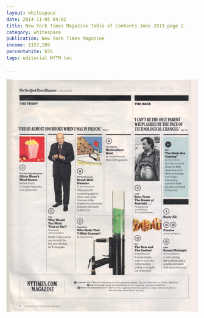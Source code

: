 ```yaml
---
layout: whitespace
date: 2014-11-05 04:02
title: New York Times Magazine Table of Contents June 2013 page 2
category: whitespace
publication: New York Times Magazine
income: $157,289
percentwhite: 65%
tags: editorial NYTM toc

---
```



<div class="imageContainer col-8"><img src="/img/editscans/NYT_contents_2.png">
            
<div class="overlayContainer col-12">
<object type="image/svg+xml" data="/img/overlays/NYT_contents_2.svg" class="trans"></object>
</div></div>

            
        
        
